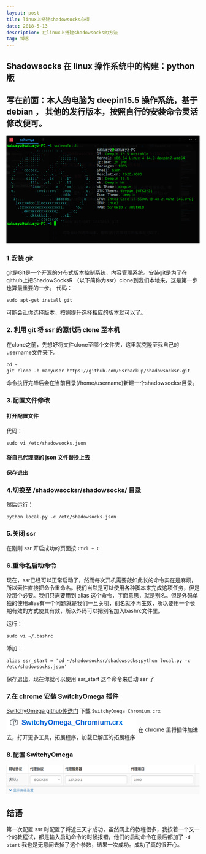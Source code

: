 ```yaml
---
layout: post
tile: linux上搭建shadowsocks心得
date: 2018-5-13
description: 在linux上搭建shadowsocks的方法
tag: 博客
---
```


## Shadowsocks 在 linux 操作系统中的构建：python 版

## 写在前面：本人的电脑为 deepin15.5 操作系统，基于debian ， 其他的发行版本，按照自行的安装命令灵活修改便可。
![screenfetch](/images/ssr/screenfetch.png)

### 1.安装 git

git是Git是一个开源的分布式版本控制系统，内容管理系统。安装git是为了在github上把ShadowSocksR （以下简称为ssr）clone到我们本地来，这是第一步也算最重要的一步。
代码：

```
sudo apt-get install git
```
可能会让你选择版本，按照提升选择相应的版本就可以了。

### 2. 利用 git 将 ssr 的源代码 clone 至本机

在clone之前，先想好将文件clone至哪个文件夹，这里就克隆至我自己的username文件夹下。

```
cd ~
git clone -b manyuser https://github.com/Ssrbackup/shadowsocksr.git
```

命令执行完毕后会在当前目录(/home/username)新建一个shadowsocksr目录。

### 3.配置文件修改
#### 打开配置文件
代码：

```
sudo vi /etc/shadowsocks.json
```

#### 将自己代理商的 json 文件替换上去

#### 保存退出

### 4.切换至 /shadowsocksr/shadowsocks/ 目录
然后运行：

```
python local.py -c /etc/shadowsocks.json
```

### 5.关闭 ssr
在刚刚 ssr 开启成功的页面按 `Ctrl + C`

### 6.重命名启动命令
现在，ssr已经可以正常启动了，然而每次开机需要敲如此长的命令实在是麻烦，所以索性直接把命令重命名。我们当然是可以使用各种脚本来完成这项任务，但是没那个必要。我们只需要用到 alias 这个命令，字面意思，就是别名。但是外码单独的使用alias有一个问题就是我们一旦关机，别名就不再生效，所以要用一个长期有效的方式使其有效，所以外码可以把别名加入bashrc文件里。

运行：

```
sudo vi ~/.bashrc
```

添加：
```
alias ssr_start = 'cd ~/shadowsocksr/shadowsocks;python local.py -c /etc/shadowsocks.json'
```
保存退出，现在你就可以使用 ssr_start 这个命令来启动 ssr 了


### 7.在 chrome 安装 SwitchyOmega 插件
[SwitchyOmega github传送门](https://github.com/FelisCatus/SwitchyOmega/releases)
下载 `SwitchyOmega_Chromium.crx`
![SwitchyOmega_Chromium.crx](/images/ssr/SwitchyOmega.png)
在 chrome 里将插件加进去，打开更多工具，拓展程序，加载已解压的拓展程序

### 8.配置 SwitchyOmega
![2](/images/ssr/proxy.png)

## 结语
第一次配置 ssr 时配置了将近三天才成功，虽然网上的教程很多，我按着一个又一个的教程试，都是输入启动命令的时候报错，他们的启动命令在最后都加了 `-d start` 我也是无意间去掉了这个参数，结果一次成功。成功了真的很开心。
